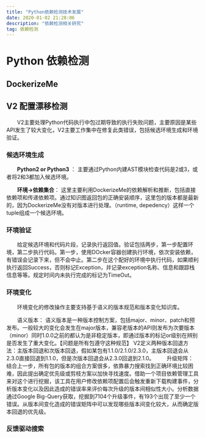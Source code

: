 ```yaml
---
title: "Python依赖检测技术发展"
date: 2020-01-02 21:28:06 
description: "依赖检测相关研究"
tag: 依赖检测
---
```



# Python 依赖检测

## DockerizeMe

## V2 配置漂移检测

&emsp;&emsp;V2主要处理Python代码执行中包过期导致的执行失败问题，主要原因是某些API发生了较大变化，V2主要工作集中在修复此类错误，包括候选环境生成和环境验证。

### 候选环境生成

&emsp;&emsp;**Python2 or Python3** ： 主要通过Python内建AST模块检查代码是2或3，或者将2和3都加入候选环境。

&emsp;&emsp;**环境->依赖集合**： 这里主要利用DockerizeMe的依赖解析和推断，包括直接依赖项和传递依赖项。通过知识图返回包的正确安装顺序，这里包的版本都是最新的，因为DockerizeMe没有对版本进行处理。（runtime, depedency）这样一个tuple组成一个候选环境。

### 环境验证

&emsp;&emsp;给定候选环境和代码片段，记录执行返回值。验证包括两步，第一步配置环境，第二步执行代码。第一步，使用DOcker容器创建执行环境，依次安装依赖，有错误会记录下来，但不会中止。第二步在这个配好的环境中执行代码，如果顺利执行返回Success，否则标记Exception，并记录exception名称、信息和跟踪栈信息等等。规定时间内未执行完成的标记为TimeOut。

### 环境变化

&emsp;&emsp;环境变化的修改操作主要支持基于语义的版本规范和版本变化知识库。

&emsp;&emsp;语义版本： 语义版本是一种版本控制方案，包括major、minor、patch和预发布。一般较大的变化会发生在major版本，兼容老版本的API则发布为次要版本（minor）同时1.0.0之前的都认为是非稳定版本，即通过版本的标记or级别在辨别是否发生了重大变化。【问题是所有包遵守这种规范】 V2定义两种版本回退方法：主版本回退和次版本回退，假如某包有1.1.0/2.1.0/2.3.0，主版本回退会从2.3.0直接回退到1.1.0，但是次版本回退会从2.3.0回退到2.1.0。
&emsp;&emsp;升级矩阵： 结合上一步，所有包的版本的组合方案很多，依靠暴力搜索找到正确环境比较困难，因此提出确定优先级或剪枝方案以加快寻找速度。借助一个项目依赖管理工具来对这个进行挖掘，该工具在用户修改依赖项配置后会触发重新下载构建事件，分析版本变化以及因此造成的错误率来评价每次升级的版本间相似性大小。分析数据通过Google Big-Query获取，挖掘到7104个升级事件，有193个出现了至少一个错误。从版本间变化造成的错误矩阵中可以发现哪些版本间变化较大，从而确定版本回退的优先级。

### 反馈驱动搜索

&emsp;&emsp;
&emsp;&emsp;
&emsp;&emsp;
&emsp;&emsp;
&emsp;&emsp;
&emsp;&emsp;
&emsp;&emsp;
&emsp;&emsp;
&emsp;&emsp;
&emsp;&emsp;&emsp;&emsp;

